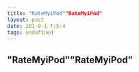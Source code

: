```yaml
---
title: "RateMyiPod""RateMyiPod"
layout: post
date: 201-0-1 T:5:4
tags: undefined
---
```

## "RateMyiPod""RateMyiPod"

